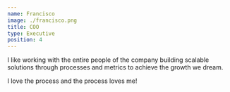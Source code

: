```yaml
---
name: Francisco
image: ./francisco.png
title: COO
type: Executive
position: 4
---
```

I like working with the entire people of the company building scalable solutions through processes and metrics to achieve the growth we dream.

I love the process and the process loves me! 
